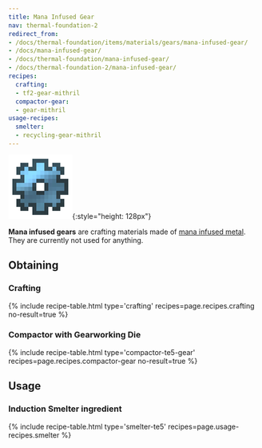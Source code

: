 ```yaml
---
title: Mana Infused Gear
nav: thermal-foundation-2
redirect_from:
- /docs/thermal-foundation/items/materials/gears/mana-infused-gear/
- /docs/mana-infused-gear/
- /docs/thermal-foundation/mana-infused-gear/
- /docs/thermal-foundation-2/mana-infused-gear/
recipes:
  crafting:
  - tf2-gear-mithril
  compactor-gear:
  - gear-mithril
usage-recipes:
  smelter:
  - recycling-gear-mithril
---
```


![Mana infused gear](/assets/images/thermal-foundation-2/gear-mithril.png){:style="height: 128px"}


**Mana infused gears** are crafting materials made of [mana infused
metal](/docs/1.12/thermal-foundation-2/mana-infused-ingot/). They are currently not used for anything.


Obtaining
---------

### Crafting
{% include recipe-table.html type='crafting' recipes=page.recipes.crafting no-result=true %}

### Compactor with Gearworking Die
{% include recipe-table.html type='compactor-te5-gear' recipes=page.recipes.compactor-gear no-result=true %}


Usage
-----

### Induction Smelter ingredient
{% include recipe-table.html type='smelter-te5' recipes=page.usage-recipes.smelter %}
